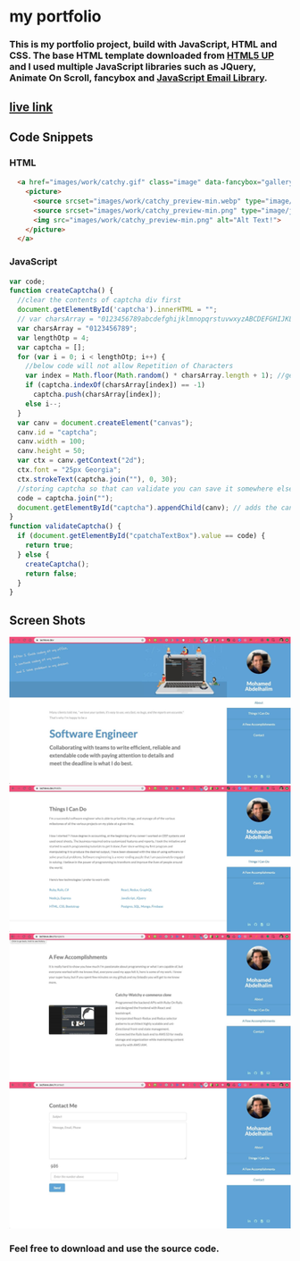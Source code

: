 # my portfolio 
### This is my portfolio project, build with JavaScript, HTML and CSS. The base HTML template downloaded from [HTML5 UP](https://html5up.net/) and I used multiple JavaScript libraries such as JQuery, Animate On Scroll, fancybox and [JavaScript Email Library](https://postmail.invotes.com).
## [live link](https://iachieve.dev/)

## Code Snippets
### HTML
```html
  <a href="images/work/catchy.gif" class="image" data-fancybox="gallery">
    <picture>
      <source srcset="images/work/catchy_preview-min.webp" type="image/webp">
      <source srcset="images/work/catchy_preview-min.png" type="image/jpeg"> 
      <img src="images/work/catchy_preview-min.png" alt="Alt Text!">
    </picture>
  </a>
```
### JavaScript

```javascript
var code;
function createCaptcha() {
  //clear the contents of captcha div first 
  document.getElementById('captcha').innerHTML = "";
  // var charsArray = "0123456789abcdefghijklmnopqrstuvwxyzABCDEFGHIJKLMNOPQRSTUVWXYZ@!#$%^&*";
  var charsArray = "0123456789";
  var lengthOtp = 4;
  var captcha = [];
  for (var i = 0; i < lengthOtp; i++) {
    //below code will not allow Repetition of Characters
    var index = Math.floor(Math.random() * charsArray.length + 1); //get the next character from the array
    if (captcha.indexOf(charsArray[index]) == -1)
      captcha.push(charsArray[index]);
    else i--;
  }
  var canv = document.createElement("canvas");
  canv.id = "captcha";
  canv.width = 100;
  canv.height = 50;
  var ctx = canv.getContext("2d");
  ctx.font = "25px Georgia";
  ctx.strokeText(captcha.join(""), 0, 30);
  //storing captcha so that can validate you can save it somewhere else according to your specific requirements
  code = captcha.join("");
  document.getElementById("captcha").appendChild(canv); // adds the canvas to the body element
}
function validateCaptcha() {
  if (document.getElementById("cpatchaTextBox").value == code) {
    return true;
  } else {
    createCaptcha();
    return false;
  }
}

```
## Screen Shots
![screenshot 1](https://github.com/iachieve/my_portfolio/blob/master/images/readme/1.jpg)
![screenshot 2](https://github.com/iachieve/my_portfolio/blob/master/images/readme/2.jpg)
![screenshot 3](https://github.com/iachieve/my_portfolio/blob/master/images/readme/3.jpg)
![screenshot 4](https://github.com/iachieve/my_portfolio/blob/master/images/readme/4.jpg)

### Feel free to download and use the source code.